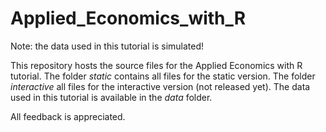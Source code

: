 # Applied_Economics_with_R

Note: the data used in this tutorial is simulated!

This repository hosts the source files for the Applied Economics with R tutorial. The folder *static* contains all files for the static version. The folder *interactive* all files for the interactive version (not released yet). The data used in this tutorial is available in the *data* folder.

All feedback is appreciated. 
 
